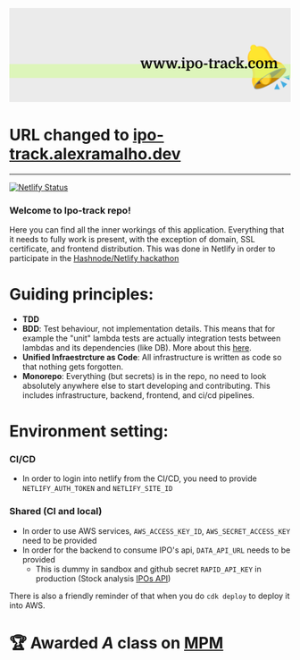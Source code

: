 ![](media/ipo-bg.png)
# URL changed to [ipo-track.alexramalho.dev](https://ipo-track.alexramalho.dev/)
---
[![Netlify Status](https://api.netlify.com/api/v1/badges/0ea084ae-a6d4-4e6e-a728-d7b0209849a5/deploy-status)](https://app.netlify.com/sites/ipo-track/deploys)


### Welcome to Ipo-track repo!

Here you can find all the inner workings of this application.
Everything that it needs to fully work is present, with the exception of domain, SSL certificate,  and frontend distribution. This was done in Netlify in order to participate in the [Hashnode/Netlify hackathon](https://townhall.hashnode.com/netlify-hackathon)


# Guiding principles:
- **TDD**
- **BDD**: Test behaviour, not implementation details. This means that for example the "unit" lambda tests
are actually integration tests between lambdas and its dependencies (like DB). More about this [here](https://alramalho.medium.com/improve-your-codes-maintainability-by-dropping-unit-tests-92f115d5aa6b).
- **Unified Infraestrcture as Code**: All infrastructure is written as code so that nothing gets forgotten.
- **Monorepo**: Everything (but secrets) is in the repo, no need to look absolutely anywhere else
  to start developing and contributing. This includes infrastructure, backend, frontend, and ci/cd pipelines.

  
# Environment setting:

### CI/CD 

- In order to login into netlify from the CI/CD, you need to provide `NETLIFY_AUTH_TOKEN` and `NETLIFY_SITE_ID` 

### Shared (CI and local)

- In order to use AWS services, `AWS_ACCESS_KEY_ID`, `AWS_SECRET_ACCESS_KEY` need to be provided
- In order for the backend to consume IPO's api, `DATA_API_URL` needs to be provided
  - This is dummy in sandbox and github secret `RAPID_API_KEY` in production (Stock analysis [IPOs API](https://rapidapi.com/stock-analysis-stock-analysis-default/api/upcoming-ipo-calendar))

There is also a friendly reminder of that when you do `cdk deploy` to deploy it into AWS.

# 🏆 Awarded _A_ class on [MPM](https://alramalho.medium.com/the-maintainable-program-manifesto-mpm-3ba5239f7a8)
